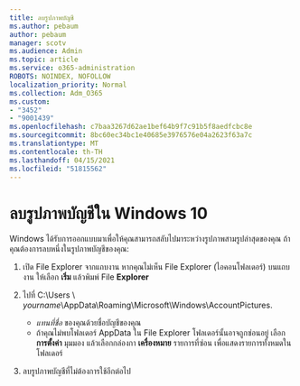 ```yaml
---
title: ลบรูปภาพบัญชี
ms.author: pebaum
author: pebaum
manager: scotv
ms.audience: Admin
ms.topic: article
ms.service: o365-administration
ROBOTS: NOINDEX, NOFOLLOW
localization_priority: Normal
ms.collection: Adm_O365
ms.custom:
- "3452"
- "9001439"
ms.openlocfilehash: c7baa3267d62ae1bef64b9f7c91b5f8aedfcbc8e
ms.sourcegitcommit: 8bc60ec34bc1e40685e3976576e04a2623f63a7c
ms.translationtype: MT
ms.contentlocale: th-TH
ms.lasthandoff: 04/15/2021
ms.locfileid: "51815562"
---
```

# <a name="delete-an-account-picture-in-windows-10"></a>ลบรูปภาพบัญชีใน Windows 10

Windows ได้รับการออกแบบมาเพื่อให้คุณสามารถสลับไปมาระหว่างรูปภาพสามรูปล่าสุดของคุณ ถ้าคุณต้องการลบหนึ่งในรูปภาพบัญชีของคุณ:

1. เปิด File Explorer จากแถบงาน หากคุณไม่เห็น File Explorer (ไอคอนโฟลเดอร์) บนแถบงาน ให้เลือก **เริ่ม** แล้วพิมพ์ File **Explorer**

2. ไปที่ C:\Users \\ *yourname*\AppData\Roaming\Microsoft\Windows\AccountPictures. 
    - *แทนที่ชื่อ* ของคุณด้วยชื่อบัญชีของคุณ
    - ถ้าคุณไม่พบโฟลเดอร์ AppData ใน File Explorer โฟลเดอร์นั้นอาจถูกซ่อนอยู่ เลือก **การตั้งค่า** มุมมอง แล้วเลือกกล่องกา **เครื่องหมาย** รายการที่ซ่อน เพื่อแสดงรายการทั้งหมดในโฟลเดอร์

3. ลบรูปภาพบัญชีที่ไม่ต้องการใช้อีกต่อไป
 
 